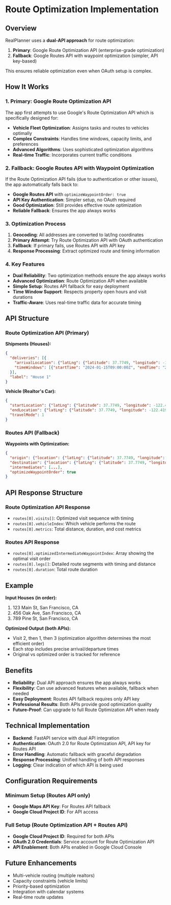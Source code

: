 # Route Optimization Implementation

## Overview

RealPlanner uses a **dual-API approach** for route optimization:

1. **Primary**: Google Route Optimization API (enterprise-grade optimization)
2. **Fallback**: Google Routes API with waypoint optimization (simpler, API key-based)

This ensures reliable optimization even when OAuth setup is complex.

## How It Works

### 1. Primary: Google Route Optimization API

The app first attempts to use Google's Route Optimization API which is specifically designed for:
- **Vehicle Fleet Optimization**: Assigns tasks and routes to vehicles optimally
- **Complex Constraints**: Handles time windows, capacity limits, and preferences
- **Advanced Algorithms**: Uses sophisticated optimization algorithms
- **Real-time Traffic**: Incorporates current traffic conditions

### 2. Fallback: Google Routes API with Waypoint Optimization

If the Route Optimization API fails (due to authentication or other issues), the app automatically falls back to:
- **Google Routes API** with `optimizeWaypointOrder: true`
- **API Key Authentication**: Simpler setup, no OAuth required
- **Good Optimization**: Still provides effective route optimization
- **Reliable Fallback**: Ensures the app always works

### 3. Optimization Process

1. **Geocoding**: All addresses are converted to lat/lng coordinates
2. **Primary Attempt**: Try Route Optimization API with OAuth authentication
3. **Fallback**: If primary fails, use Routes API with API key
4. **Response Processing**: Extract optimized route and timing information

### 4. Key Features

- **Dual Reliability**: Two optimization methods ensure the app always works
- **Advanced Optimization**: Route Optimization API when available
- **Simple Setup**: Routes API fallback for easy deployment
- **Time Window Support**: Respects property open hours and visit durations
- **Traffic-Aware**: Uses real-time traffic data for accurate timing

## API Structure

### Route Optimization API (Primary)
**Shipments (Houses):**
```json
{
  "deliveries": [{
    "arrivalLocation": {"latLng": {"latitude": 37.7749, "longitude": -122.4194}},
    "timeWindows": [{"startTime": "2024-01-15T09:00:00Z", "endTime": "2024-01-15T17:00:00Z"}]
  }],
  "label": "House 1"
}
```

**Vehicle (Realtor's Car):**
```json
{
  "startLocation": {"latLng": {"latitude": 37.7749, "longitude": -122.4194}},
  "endLocation": {"latLng": {"latitude": 37.7749, "longitude": -122.4194}},
  "travelMode": 1
}
```

### Routes API (Fallback)
**Waypoints with Optimization:**
```json
{
  "origin": {"location": {"latLng": {"latitude": 37.7749, "longitude": -122.4194}}},
  "destination": {"location": {"latLng": {"latitude": 37.7749, "longitude": -122.4194}}},
  "intermediates": [...],
  "optimizeWaypointOrder": true
}
```

## API Response Structure

### Route Optimization API Response
- `routes[0].visits[]`: Optimized visit sequence with timing
- `routes[0].vehicleIndex`: Which vehicle performs the route
- `routes[0].metrics`: Total distance, duration, and cost metrics

### Routes API Response
- `routes[0].optimizedIntermediateWaypointIndex`: Array showing the optimal visit order
- `routes[0].legs[]`: Detailed route segments with timing and distance
- `routes[0].duration`: Total route duration

## Example

**Input Houses (in order):**
1. 123 Main St, San Francisco, CA
2. 456 Oak Ave, San Francisco, CA  
3. 789 Pine St, San Francisco, CA

**Optimized Output (both APIs):**
- Visit 2, then 1, then 3 (optimization algorithm determines the most efficient order)
- Each stop includes precise arrival/departure times
- Original vs optimized order is tracked for reference

## Benefits

- **Reliability**: Dual API approach ensures the app always works
- **Flexibility**: Can use advanced features when available, fallback when needed
- **Easy Deployment**: Routes API fallback requires only API key
- **Professional Results**: Both APIs provide good optimization quality
- **Future-Proof**: Can upgrade to full Route Optimization API when ready

## Technical Implementation

- **Backend**: FastAPI service with dual API integration
- **Authentication**: OAuth 2.0 for Route Optimization API, API key for Routes API
- **Error Handling**: Automatic fallback with graceful degradation
- **Response Processing**: Unified handling of both API responses
- **Logging**: Clear indication of which API is being used

## Configuration Requirements

### Minimum Setup (Routes API only)
- **Google Maps API Key**: For Routes API fallback
- **Google Cloud Project ID**: For API access

### Full Setup (Route Optimization API + Routes API)
- **Google Cloud Project ID**: Required for both APIs
- **OAuth 2.0 Credentials**: Service account for Route Optimization API
- **API Enablement**: Both APIs enabled in Google Cloud Console

## Future Enhancements

- Multi-vehicle routing (multiple realtors)
- Capacity constraints (vehicle limits)
- Priority-based optimization
- Integration with calendar systems
- Real-time route updates 